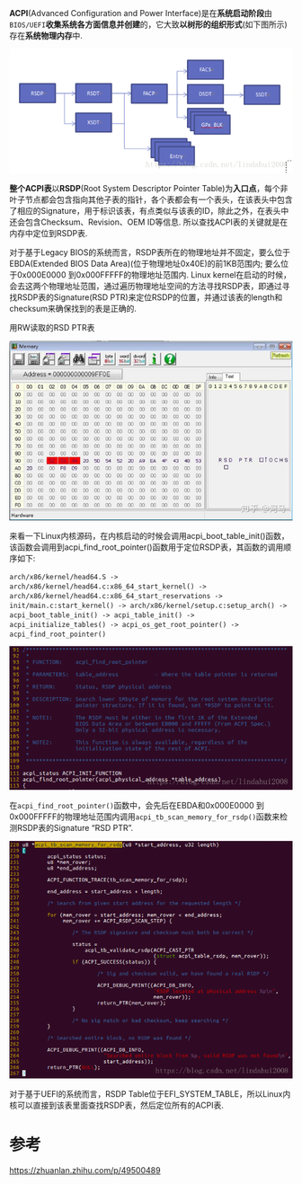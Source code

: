 

**ACPI**(Advanced Configuration and Power Interface)是在**系统启动阶段**由`BIOS/UEFI`**收集系统各方面信息并创建**的，它大致**以树形的组织形式**(如下图所示)存在**系统物理内存**中. 

![2021-09-14-22-14-12.png](./images/2021-09-14-22-14-12.png)

**整个ACPI表**以**RSDP**(Root System Descriptor Pointer Table)为**入口点**，每个非叶子节点都会包含指向其他子表的指针，各个表都会有一个表头，在该表头中包含了相应的Signature，用于标识该表，有点类似与该表的ID，除此之外，在表头中还会包含Checksum、Revision、OEM ID等信息. 所以查找ACPI表的关键就是在内存中定位到RSDP表. 

对于基于Legacy BIOS的系统而言，RSDP表所在的物理地址并不固定，要么位于EBDA(Extended BIOS Data Area)(位于物理地址0x40E)的前1KB范围内; 要么位于0x000E0000 到0x000FFFFF的物理地址范围内. Linux kernel在启动的时候，会去这两个物理地址范围，通过遍历物理地址空间的方法寻找RSDP表，即通过寻找RSDP表的Signature(RSD PTR)来定位RSDP的位置，并通过该表的length和checksum来确保找到的表是正确的. 

用RW读取的RSD PTR表

![2021-09-14-22-25-00.png](./images/2021-09-14-22-25-00.png)

来看一下Linux内核源码，在内核启动的时候会调用acpi_boot_table_init()函数，该函数会调用到acpi_find_root_pointer()函数用于定位RSDP表，其函数的调用顺序如下: 

`arch/x86/kernel/head64.S -> arch/x86/kernel/head64.c:x86_64_start_kernel() -> arch/x86/kernel/head64.c:x86_64_start_reservations -> init/main.c:start_kernel() -> arch/x86/kernel/setup.c:setup_arch() -> acpi_boot_table_init() -> acpi_table_init() -> acpi_initialize_tables() -> acpi_os_get_root_pointer() -> acpi_find_root_pointer()`

![2021-09-14-22-22-49.png](./images/2021-09-14-22-22-49.png)

在`acpi_find_root_pointer()`函数中，会先后在EBDA和0x000E0000 到0x000FFFFF的物理地址范围内调用`acpi_tb_scan_memory_for_rsdp()`函数来检测RSDP表的Signature “RSD PTR”. 

![2021-09-14-22-23-16.png](./images/2021-09-14-22-23-16.png)

对于基于UEFI的系统而言，RSDP Table位于EFI_SYSTEM_TABLE，所以Linux内核可以直接到该表里面查找RSDP表，然后定位所有的ACPI表. 




# 参考

https://zhuanlan.zhihu.com/p/49500489

